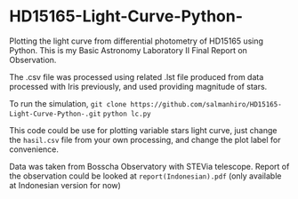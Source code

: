 # HD15165-Light-Curve-Python-

Plotting the light curve from differential photometry of HD15165 using Python. This is my Basic Astronomy Laboratory II Final Report on Observation. 

The .csv file was processed using related .lst file produced from data processed with Iris previously, and used providing magnitude of stars. 

To run the simulation,
`git clone https://github.com/salmanhiro/HD15165-Light-Curve-Python-.git`
`python lc.py`

This code could be use for plotting variable stars light curve, just change the `hasil.csv` file from your own processing, and change the plot label for convenience.

Data was taken from Bosscha Observatory with STEVia telescope. Report of the observation could be looked at `report(Indonesian).pdf` (only available at Indonesian version for now)
